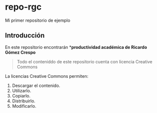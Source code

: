 # repo-rgc
Mi primer repositorio de ejemplo

## Introducción

En este repositorio encontrarán ***productividad académica de Ricardo Gómez Crespo**

> Todo el conteniddo de este repositorio cuenta con licencia Creative Commons

La licencias Creative Commons permiten:

1. Descargar el contenido.
1. Utilizarlo.
1. Copiarlo.
1. Distribuirlo.
1. Modificarlo.
 
